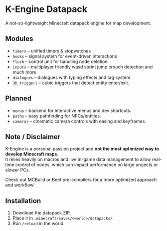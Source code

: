 # K-Engine Datapack
A not-so-lightweight Minecraft datapack engine for map development.

## Modules
- `timers` – unified timers & stopwatches
- `hooks` – signal system for event-driven interactions
- `flush` – control unit for handling node deletion
- `inputs` – multiplayer friendly wasd sprint jump crouch detection and much more
- `dialogues` – dialogues with typing effects and tag system
- `3D_triggers` – cubic triggers that detect entity enter/exit.
## Planned
- `menus` – backend for interactive menus and dev shortcuts.
- `paths` – easy pathfinding for NPCs/entities.
- `cameras` – cinematic camera controls with easing and keyframes.

## Note / Disclaimer
K-Engine is a personal passion project and **not the most optimized way to develop Minecraft maps**.  
It relies heavily on macros and live in-game data management to allow real-time control of nodes, which can impact performance on large projects or slower PCs.

Check out MCBuild or Beet pre-compilers for a more optimized approach and workflow!

## Installation
1. Download the datapack ZIP.
2. Place it in `.minecraft/saves/<world>/datapacks/`.
3. Run `/reload` in the world.